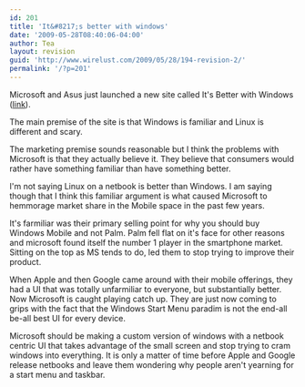 ```yaml
---
id: 201
title: 'It&#8217;s better with windows'
date: '2009-05-28T08:40:06-04:00'
author: Tea
layout: revision
guid: 'http://www.wirelust.com/2009/05/28/194-revision-2/'
permalink: '/?p=201'
---
```


Microsoft and Asus just launched a new site called It's Better with Windows ([link](http://www.itsbetterwithwindows.com/)).

The main premise of the site is that Windows is familiar and Linux is different and scary.

The marketing premise sounds reasonable but I think the problems with Microsoft is that they actually believe it. They believe that consumers would rather have something familiar than have something better.

I'm not saying Linux on a netbook is better than Windows. I am saying though that I think this familiar argument is what caused Microsoft to hemmorage market share in the Mobile space in the past few years.

It's farmiliar was their primary selling point for why you should buy Windows Mobile and not Palm. Palm fell flat on it's face for other reasons and microsoft found itself the number 1 player in the smartphone market. Sitting on the top as MS tends to do, led them to stop trying to improve their product.

When Apple and then Google came around with their mobile offerings, they had a UI that was totally unfarmiliar to everyone, but substantially better. Now Microsoft is caught playing catch up. They are just now coming to grips with the fact that the Windows Start Menu paradim is not the end-all be-all best UI for every device.

Microsoft should be making a custom version of windows with a netbook centric UI that takes advantage of the small screen and stop trying to cram windows into everything. It is only a matter of time before Apple and Google release netbooks and leave them wondering why people aren't yearning for a start menu and taskbar.